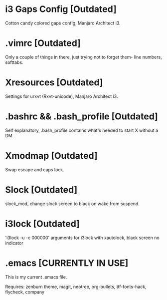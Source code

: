 # i3 Gaps Config [Outdated]

  Cotton candy colored gaps config, Manjaro Architect i3.
  
# .vimrc [Outdated]

  Only a couple of things in there, just trying not to forget them- line numbers, softtabs.
  
# Xresources [Outdated]

  Settings for urxvt (Rxvt-unicode), Manjaro Architect i3.
  
# .bashrc && .bash_profile [Outdated]

  Self explanatory, .bash_profile contains what's needed to start X without a DM.
  
# Xmodmap [Outdated]

  Swap escape and caps lock.
  
# Slock [Outdated]

  slock_mod, change slock screen to black on wake from suspend.

# i3lock [Outdated]
 
  'i3lock -u -c 000000' arguments for i3lock with xautolock, black screen no indicator 
  
# .emacs [CURRENTLY IN USE]
This is my current .emacs file.

Requires: zenburn theme, magit, neotree, org-bullets, ttf-fonts-hack, flycheck, company
